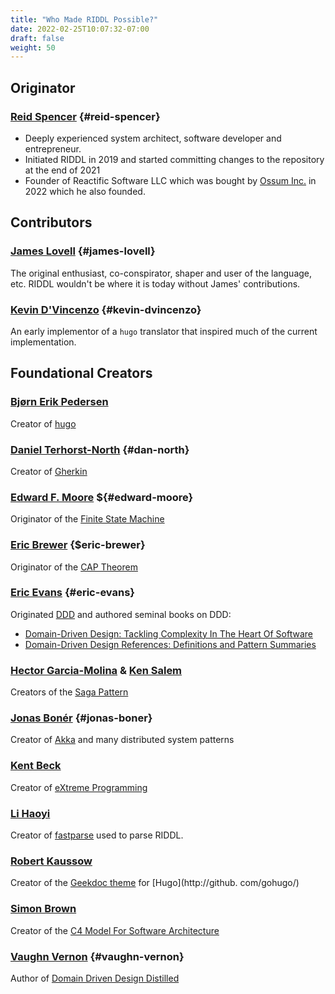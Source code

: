 ```yaml
---
title: "Who Made RIDDL Possible?"
date: 2022-02-25T10:07:32-07:00
draft: false
weight: 50
---
```


## Originator

### [Reid Spencer](https://www.linkedin.com/in/reidspencer) {#reid-spencer}
* Deeply experienced system architect, software developer and entrepreneur. 
* Initiated RIDDL in 2019 and started committing changes to the repository 
  at the end of 2021
* Founder of Reactific Software LLC which was bought by
  [Ossum Inc.](https://ossum.biz/) in 2022 which he also founded. 

## Contributors

### [James Lovell](https://www.linkedin.com/in/jamestlovell/) {#james-lovell}
The original enthusiast, co-conspirator, shaper and user of the language, etc. 
RIDDL wouldn't be where it is today without James' contributions. 

### [Kevin D'Vincenzo](https://www.linkedin.com/in/kevindivincenzo/) {#kevin-dvincenzo}
An early implementor of a `hugo` translator that inspired much of the current 
implementation. 

## Foundational Creators

### [Bjørn Erik Pedersen](https://github.com/bep)
Creator of [hugo](https://github.com/gohugo/)

### [Daniel Terhorst-North](https://www.linkedin.com/in/danielterhorstnorth/) {#dan-north}
Creator of [Gherkin](https://cucumber.io/docs/gherkin/)

### [Edward F. Moore](https://en.wikipedia.org/wiki/Edward_F._Moore) ${#edward-moore}
Originator of the [Finite State Machine](https://en.wikipedia.org/wiki/Finite-state_machine)

### [Eric Brewer](https://www.linkedin.com/in/eric-brewer-1031254/) {$eric-brewer}
Originator of the [CAP Theorem](https://en.wikipedia.org/wiki/CAP_theorem)

### [Eric Evans](https://www.linkedin.com/in/ericevansddd/) {#eric-evans}
Originated [DDD](https://www.domainlanguage.com/) and authored seminal books
on DDD:
* [Domain-Driven Design: Tackling Complexity In The Heart Of Software](https://www.amazon.com/Domain-Driven-Design-Tackling-Complexity-Software/dp/0321125215/ref=pd_lpo_1?pd_rd_i=0321125215&psc=1)
* [Domain-Driven Design References: Definitions and Pattern Summaries](https://www.amazon.com/Domain-Driven-Design-Reference-Definitions-Summaries/dp/1457501198/ref=sr_1_1?crid=10W7DZB0JRODX&keywords=Domain+driven+design+reference&qid=1662835260&s=books&sprefix=domain+driven+design+reference%2Cstripbooks%2C58&sr=1-1) 

### [Hector Garcia-Molina](https://en.wikipedia.org/wiki/H%C3%A9ctor_Garc%C3%ADa-Molina) & [Ken Salem](https://www.linkedin.com/in/kensalem/?originalSubdomain=ca)
Creators of the [Saga Pattern](https://microservices.io/patterns/data/saga.html)

### [Jonas Bonér](https://www.linkedin.com/in/jonasboner/) {#jonas-boner}
Creator of [Akka](https://akka.io) and many distributed system patterns

### [Kent Beck](https://www.linkedin.com/in/kentbeck/)
Creator of [eXtreme Programming](http://www.extremeprogramming.org/)

### [Li Haoyi](http://www.lihaoyi.com/)
Creator of [fastparse](https://www.lihaoyi.com/fastparse/) used to parse RIDDL.

### [Robert Kaussow](https://github.com/xoxys)
Creator of the [Geekdoc theme](https://geekdoc.de) for 
[Hugo](http://github. com/gohugo/)

### [Simon Brown](https://www.linkedin.com/in/simonbrownjersey/)
Creator of the [C4 Model For Software Architecture](https://c4model.com/)

### [Vaughn Vernon](https://www.linkedin.com/in/vaughnvernon/) {#vaughn-vernon}
Author of [Domain Driven Design Distilled](https://www.amazon.com/Domain-Driven-Design-Distilled-Vaughn-Vernon/dp/0134434420)

